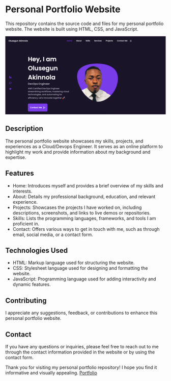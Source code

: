 # Personal Portfolio Website

This repository contains the source code and files for my personal portfolio website. The website is built using HTML, CSS, and JavaScript.


![Alt text](https://github.com/shegezzy/Olusegun-Akinnola-Portfolio/blob/master/assets/img/readme/dark.png?raw=true)


## Description

The personal portfolio website showcases my skills, projects, and experiences as a Cloud/Devops Engineer. It serves as an online platform to highlight my work and provide information about my background and expertise.

## Features

- Home: Introduces myself and provides a brief overview of my skills and interests.
- About: Details my professional background, education, and relevant experience.
- Projects: Showcases the projects I have worked on, including descriptions, screenshots, and links to live demos or repositories.
- Skills: Lists the programming languages, frameworks, and tools I am proficient in.
- Contact: Offers various ways to get in touch with me, such as through email, social media, or a contact form.

## Technologies Used

- HTML: Markup language used for structuring the website.
- CSS: Stylesheet language used for designing and formatting the website.
- JavaScript: Programming language used for adding interactivity and dynamic features.


## Contributing

I appreciate any suggestions, feedback, or contributions to enhance this personal portfolio website.

## Contact

If you have any questions or inquiries, please feel free to reach out to me through the contact information provided in the website or by using the contact form.

Thank you for visiting my personal portfolio repository! I hope you find it informative and visually appealing.
[Portfolio](https://olusegunakinnola.netlify.app/)